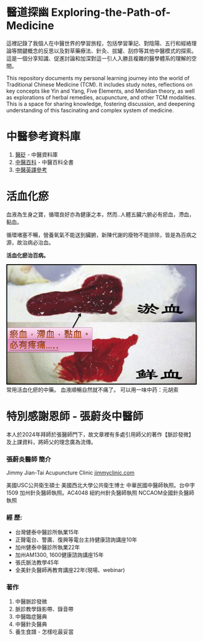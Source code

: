 # 醫道探幽 Exploring-the-Path-of-Medicine

這裡記錄了我個人在中醫世界的學習旅程，包括學習筆記、對陰陽、五行和經絡理論等關鍵概念的反思以及對草藥療法、針灸、拔罐、刮痧等其他中醫模式的探索。這是一個分享知識、促進討論和加深對這一引人入勝且複雜的醫學體系的理解的空間。

This repository documents my personal learning journey into the world of Traditional Chinese Medicine (TCM). It includes study notes, reflections on key concepts like Yin and Yang, Five Elements, and Meridian theory, as well as explorations of herbal remedies, acupuncture, and other TCM modalities. This is a space for sharing knowledge, fostering discussion, and deepening understanding of this fascinating and complex system of medicine.

# 中醫參考資料庫

1. [醫砭](https://yibian.hopto.org/db/) - 中醫資料庫
2. [中醫百科](https://zhongyibaike.com/) - 中醫百科全書
3. [中醫英譯參考](TCM_Translate.md)


# 活血化瘀

血液為生身之寶，循環良好亦為健康之本，然而..人體五臟六腑必有瘀血，滯血，黏血。<br>

循環堵塞不暢，營養氧氣不能送到臟腑，新陳代謝的廢物不能排除，皆是為百病之源，故治病必治血。<br>
 
<strong>活血化瘀治百病。</strong>

<img src="https://github.com/ccbearyeh/Exploring-the-Path-of-Medicine/blob/main/images/eAYnibTzsKfsV42u-screenshot.png" />
<br>常用活血化瘀的中藥。 血液順暢自然就不痛了。 可以用一味中药：元胡索


# 特別感謝恩師 - 張蔚炎中醫師
本人於2024年拜師於張醫師門下，故文章裡有多處引用師父的著作【脈診發微】及上課資料，將師父的理念廣為流傳。

### 張蔚炎醫師 簡介
Jimmy Jian-Tai Acupuncture Clinic
[jimmyclinic.com](jimmyclinic.com)

美國USC公共衛生碩士 
美國西北大學公共衛生博士
中華民國中醫師執照。台中字1509 
加州針灸醫師執照。AC4048
紐約州針灸醫師執照
NCCAOM全國針灸醫師執照

### 經 歷: 
- 台灣健泰中醫診所執業15年
- 正聲電台、警廣、復興等電台主持健康諮詢講座10年 
- 加州健泰中醫診所執業22年
- 加州AM1300, 1600健康諮詢講座15年
- 張氏脈法教學45年
- 全美針灸醫師再教育講座22年(現場、webinar)

### 著作
1. 中醫脈診發微
2. 脈診教學錄影帶、錄音帶
3. 中醫臨症醫典
4. 中醫針灸醫典
5. 養生食譜 - 怎樣吃最妥當